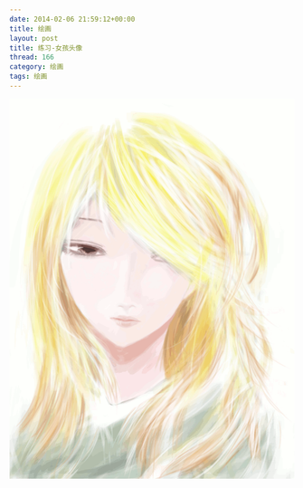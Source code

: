 ```yaml
---
date: 2014-02-06 21:59:12+00:00
title: 绘画
layout: post
title: 练习-女孩头像
thread: 166
category: 绘画
tags: 绘画 
---
```

<div id="draw"><img src="/media/draw/image/2014-02-06.gif"></img></div>
